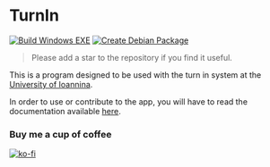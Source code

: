 # TurnIn

[![Build Windows EXE](https://github.com/porfanid/TurnIn/actions/workflows/create_exe.yml/badge.svg)](https://github.com/porfanid/TurnIn/actions/workflows/create_exe.yml)
[![Create Debian Package](https://github.com/porfanid/TurnIn/actions/workflows/create_deb.yml/badge.svg)](https://github.com/porfanid/TurnIn/actions/workflows/create_deb.yml)

> Please add a star to the repository if you find it useful.

This is a program designed to be used with the turn in system at the [University of Ioannina](https://www.uoi.gr/).

In order to use or contribute to the app, you will have to read the documentation available [here](https://porfanid.github.io/TurnIn).

### Buy me a cup of coffee
[![ko-fi](https://storage.ko-fi.com/cdn/useruploads/E1E5NA567/qrcode.png?v=fb4265e3-651d-4cb9-9866-bc72e53e7ee0?v=2)](https://ko-fi.com/porfanid)